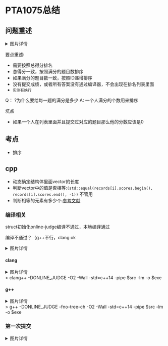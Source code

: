 # PTA1075总结

## 问题重述
<details><summary>图片详情</summary><img src="https://raw.githubusercontent.com/ednow/cloudimg/main/githubio/20210806213828.png" alt="找不到图片(Image not found)" onerror="this.onerror=null;this.src='https://gitee.com/ednow/cloudimg/raw/main/githubio/20210806213828.png';" /></details>

要点重述:
+ 需要按照总得分排名
+ 总得分一致，按照满分的题目数排序 
+ 如果满分的题目数一致，按照ID递增排序
+ 没有提交成绩，或者所有答案没有通过编译器，不会出现在排名列表里面
+ `实测有换行`

Q： ?为什么要给每一题的满分是多少
A: 一个人满分的个数用来排序

坑点
+ 如果一个人在列表里面并且提交过对应的题目那么他的分数应该是0



## 考点
+ 排序

## cpp
+ 动态确定结构体里面vector的长度
+ 判断vector中的值是否相等:`(std::equal(records[i].scores.begin(), records[i].scores.end(), -1))` 不管用
+ 判断相等的元素有多少个:[参考文献](https://stackoverflow.com/questions/57037696/how-to-count-the-equal-elements-of-2-different-vectors-in-c)

### 编译相关
struct初始化online-judge编译不通过，本地编译通过

编译不通过？（g++不行，clang ok




<details><summary>图片详情</summary><img src="https://raw.githubusercontent.com/ednow/cloudimg/main/githubio/20210807001920.png" alt="找不到图片(Image not found)" onerror="this.onerror=null;this.src='https://gitee.com/ednow/cloudimg/raw/main/githubio/20210807001920.png';" /></details>

#### clang
<details><summary>图片详情</summary><img src="https://raw.githubusercontent.com/ednow/cloudimg/main/githubio/20210807002544.png" alt="找不到图片(Image not found)" onerror="this.onerror=null;this.src='https://gitee.com/ednow/cloudimg/raw/main/githubio/20210807002544.png';" /></details>
> clang++ -DONLINE_JUDGE -O2 -Wall -std=c++14 -pipe $src -lm -o $exe


#### g++
<details><summary>图片详情</summary><img src="https://raw.githubusercontent.com/ednow/cloudimg/main/githubio/20210807002453.png" alt="找不到图片(Image not found)" onerror="this.onerror=null;this.src='https://gitee.com/ednow/cloudimg/raw/main/githubio/20210807002453.png';" /></details>
> g++ -DONLINE_JUDGE -fno-tree-ch -O2 -Wall -std=c++14 -pipe $src -lm -o $exe


### 第一次提交
<details><summary>图片详情</summary><img src="https://raw.githubusercontent.com/ednow/cloudimg/main/githubio/20210807002612.png" alt="找不到图片(Image not found)" onerror="this.onerror=null;this.src='https://gitee.com/ednow/cloudimg/raw/main/githubio/20210807002612.png';" /></details>
